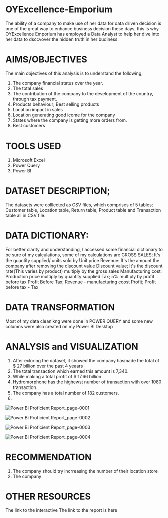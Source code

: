 # OYExcellence-Emporium
The ability of a company to make use of her data for data driven decision is one of the great way to enhance business decision these days, this is why OYExcellence Emporium has employed a Data Analyst to help her dive into her data to dsccvover the hidden truth in her budiness.
# AIMS/OBJECTIVES
The main objectives of this analysis is to understand the following;
1. The company financial status over the year.
2. The total sales
3. The contribution of the company to the development of the country, through tax payment.
4. Products behaviour; Best selling products
5. Location impact in sales
6. Location generating good icome for the company
7. States where the company is getting more orders from.
8. Best customers
# TOOLS USED
1. Microsoft Excel
2. Power Query
3. Power BI
# DATASET DESCRIPTION;
The datasets were colllected as CSV files, which comprises of 5 tables; Customer table, Location table, Return table, Product table and Transaction table all in CSV file.
# DATA DICTIONARY: 
For better clarity and understanding, I accessed some financial dictionary to be sure of my calculations, some of my calculations are
GROSS SALES; It's the quantity supplied/ units sold by Unit price
Revenue: It's the amount the company after removing the discount value
Discount value; It's the discount rate(This varies by product) multiply by the gross sales
Manufacturing cost; Production price multiply by quantity supplied
Tax; 5% multiply by profit before tax
Profit Before Tax; Revenue - manufacturing ccost
Profit; Profit before tax - Tax
# DATA TRANSFORMATION
Most of my data cleanikng were done in POWER QUERY and some new columns were also created on my Power BI Desktop
# ANALYSIS and VISUALIZATION
1. After exloring the dataset, it showed the company hasmade the total of $ 27 billion over the past 4 yeaars
2. The total transaction which earned this amount is 7,340.
3. While making a total profit of $ 17.66 billion.
4. Hydromorphone has the highewst number of transaction with over 1080 transaction.
5. The company has a total number of 182 customers.
6. 

![Power Bi Proficient Report_page-0001](https://github.com/Abu-Waqaas/OYExcellence-Emporium/assets/106377378/88cfed6f-1e71-4cdb-9f0b-407c7fa28d1b)

![Power Bi Proficient Report_page-0002](https://github.com/Abu-Waqaas/OYExcellence-Emporium/assets/106377378/e58efcf9-58f3-4ab8-8233-b0aa6d36a9a7)

![Power Bi Proficient Report_page-0003](https://github.com/Abu-Waqaas/OYExcellence-Emporium/assets/106377378/21b55fee-7968-420b-afd3-d0c44ad0c60b)

![Power Bi Proficient Report_page-0004](https://github.com/Abu-Waqaas/OYExcellence-Emporium/assets/106377378/b9b4ed89-6974-496e-a07c-f9e838cbe69a)

# RECOMMENDATION
1. The company should try incrreasing the number of their location store
2. The company

# OTHER RESOURCES
The link to the interactive The link to the report is here 
